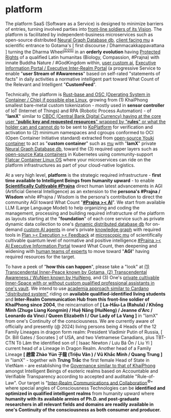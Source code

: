 # platform

The  platform SaaS (Software as a Service) is designed to minimize barriers of entries, turning involved parties into <a href="https://blog.khaiphong.io/2023/09/preface.html" target="_blank">front-line soldiers of its Vision</a>. The platform is facilitated by independent-business microservices such as open-source distributed <a href="https://github.com/khaiphong/db/" target="_blank">Neural Graph Database db</a>, <a href="https://github.com/khaiphong/mu/" target="_blank">client facing mu</a> a scientific entrance to Gotama's [ first discourse / Dhammacakkappavattana ] turning the Dharma Wheel<sup><a href="https://blog.khaiphong.io/2023/09/references.html#D20" target="_blank">[D20]</a></sup> in an <b>orderly evolution</b> having <a href="https://www.un.org/en/about-us/universal-declaration-of-human-rights" target="_blank">Protected Rights</a> of a qualified Latin humanitas (Biology, Compassion, #Prajna) with innate Buddha Nature / #GodKingdom within, <a href="https://github.com/khaiphong/ai/" target="_blank">user custom ai</a>, <a href="https://github.com/khaiphong/eip/" target="_blank">Executive Information Portal / Executive Inter-Realm Portal</a> (a progressive Service to enable "<b>user Stream of #Awareness</b>" based on self-rated "statements of facts" in daily activities a normative intelligent part toward What Count of the Relevant and Intelligent "<b>CustomFeed</b>".

Technically, the platform is <a href="https://www.rust-lang.org/" target="_blank">Rust-base and OSC (Operating System in Container / Chip) if possible else Linux</a>, growing from (1) KhaiPhong smallest bare-metal custom tokenization - mostly used in <b>sensor controller</b> of IoT (Internet of Things) and RPA (Robotic Process Automation) - of "<b>IamX</b>" similar to <a href="https://www.youtube.com/watch?v=5tCxpEP8WIw" target="_blank">CBDC (Central Bank Digital Currency) having at the core user "<b>public key and requested resources</b>" wrapped by "<b>rules</b>" or what the holder can and cannot do</a> to be sent to <a href="https://github.com/khaiphong/KpPlatform/" target="_blank">KpPlatform</a> for verification and activation to (2) minimum namespaces and cgroups conformed to OCI (Open Container Initiative standard) extracted from <a href="https://github.com/containers/youki" target="_blank">open-source Youki container</a> to act as "<b>custom container</b>" such as <a href="https://github.com/khaiphong/mu/" target="_blank">mu</a> with "<b>IamX</b>" private <a href="https://github.com/khaiphong/db/" target="_blank">Neural Graph Database db</a>, toward the (3) required upper layers such as <a href="https://github.com/kata-containers" target="_blank">open-source Kata containers</a> in Kubernetes using community-support <a href="https://www.flatcar.org/" target="_blank">Flatcar Container Linux OS</a> where your microservices can ride on the platform infrastructures as part of your cloud-native logistics.

At a very high level, <b>platform</b> is the strategic required infrastructure - <b>first time available to Intelligent Beings from humanity upward</b> - to enable <b><a href="https://blog.khaiphong.io/2023/09/list-of-figures-and-tables.html#Figure_2" target="_blank">Scientifically Cultivable #Prajna</a></b> direct human latest advancements in AGI (Artificial General Intelligence) as an extension to the <b>persona's #Prajna / Wisdom</b> while #Prajna / Wisdom is the persona's contribution to direct the community AGI toward What Count "<b><a href="https://www.youtube.com/watch?v=UjKmqD-Zv68" target="_blank">#Prajna &gt;&lt; AI</a></b>". We start from available LLM (Large Language Model) to help organizing and coding the management, processing and building required infratructure of the platform as layouts starting at the "<b>foundation</b>" of each core service such as private dynamic data collection to one's <a href="https://github.com/khaiphong/db/" target="_blank">dynamic distributed database db</a> for on-demand <a href="https://github.com/khaiphong/ai/" target="_blank">custom AI agents</a> in one's private <a href="https://github.com/khaiphong/graph/" target="_blank">knowledge graph</a> with required tools in <a href="https://github.com/khaiphong/plan/" target="_blank">Plan &gt;&lt; Execution &gt;&lt; Feedback</a> at <a href="https://github.com/khaiphong/mu/" target="_blank">microscopic mu</a> of scientifically cultivable quantum level of normative and positive intelligence <a href="https://github.com/khaiphong/eip/" target="_blank">#Prajna &gt;&lt; AI Executive Information Portal</a> toward What Count, then deepening and widening with <a href="https://github.com/khaiphong/video/" target="_blank">human teams of experts</a> to move toward "<b>AGI</b>" having required resources for the target.

To have a peek of "<b>how this can happen</b>", please take a "look" at <a href="https://blog.khaiphong.io/2023/09/preface.html" target="_blank">(1) Transcendental Inner-Peace known by Gotama, (2) Transcendental Awareness / WuNien known by HuiNeng</a>, and (3) One's <a href="https://github.com/khaiphong/ai/blob/main/src/main.rs" target="_blank">private cultivable Inner-Space with or without custom qualified professional assistants in one's vault</a>. We intend to use <a href="https://roadmap.cardano.org/en/" target="_blank">academia approach similar to Cardano "distributed system"</a> riding on <b>available qualified-identified living students</b> and <b>Inter-Realm Communication Hub from this front-line soldier of KhaiPhong since 2004</b>, the reincarnation of <b>[ La-Hầu-La (Rahula) / Khổng Minh (Zhuge Liang Kongmin) / Huệ Năng (HuiNeng) / Jeanne d'Arc / Leonardo da Vinci / Queen Elizabeth I / Our Lady of La Vang ]</b> in "IamX" from one's Continuity of the consciousness. We are currently aware of officially and presently (@ 2024) living persons being 4 Heads of the 12 Family Lineages in dragon form realm: President Vladimir Putin of Russia, [ Dr. Bill Gates / Socrates ] of USA, and two Vietnamese Canadians, plus TBT-CTN Tô Lâm the identified son of [ Isaac Newton / Lưu Bá Ôn / Liu Yi ] current head of a Lineage in Dragon Realm. Another head of a Family Lineage <b>[ 趙雲 Zhào Yún 子龍 (Triệu Vân ) /  Vũ Khắc Minh / Quang Trung ]</b> in "IamX" - together wih <b>Trưng Trắc</b> the first female Head of State in VietNam - are establishing the <a href="https://github.com/khaiphong/KpGovernance/" target="_blank">Governance similar to that of KhaiPhong</a> amongst Intelligent Beings of esoteric realms based on Accountable and Verifiable Transparency according to accepted and auditable "Rule-of-Law". Our target is "<a href="https://www.youtube.com/watch?v=P76R8BQ4aL8" target="_blank">Inter-Realm Communications and Collaboration</a><sup>&copy;</sup>" where special angles of Consciousness Technologies can be <b>identified and optimized in qualified intelligent realms</b> from humanity upward where <b>humanity with its available armies of Ph.D. and post-graduate researchers in all relevant fields and domains are readily available in one's <b>Continuity of the consciousness as both consumer and producer</b>.
